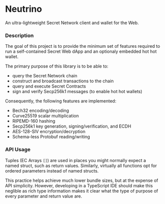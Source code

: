 # Neutrino

An ultra-lightweight Secret Network client and wallet for the Web.


### Description

The goal of this project is to provide the minimum set of features required to run a self-contained Secret Web dApp and an optionaly embedded hot hot wallet.

The primary purpose of this library is to be able to:
 - query the Secret Network chain
 - construct and broadcast transactions to the chain
 - query and execute Secret Contracts
 - sign and verify Secp256k1 messages (to enable hot hot wallets)

Consequently, the following features are implemented:
 - Bech32 encoding/decoding
 - Curve25519 scalar multiplication
 - RIPEMD-160 hashing
 - Secp256k1 key generation, signing/verification, and ECDH
 - AES-128-SIV encryption/decryption
 - Schema-less Protobuf reading/writing


### API Usage

Tuples (EC Arrays `[]`) are used in places you might normally expect a named struct, such as return values. Similarly, virtually all functions opt for ordered parameters instead of named structs.

This practice helps achieve much lower bundle sizes, but at the expense of API simplicity. However, developing in a TypeScript IDE should make this neglible as rich type information makes it clear what the type of purpose of every parameter and return value are.
